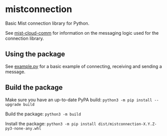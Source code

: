# mistconnection

Basic Mist connection library for Python.

See [mist-cloud-comm](https://github.com/thinnect/mist-cloud-comm)
for information on the messaging logic used for the connection library.

## Using the package

See [example.py](src/mistconnection/example.py) for a basic example of
connecting, receiving and sending a message.

## Build the package

Make sure you have an up-to-date PyPA build:
`python3 -m pip install --upgrade build`

Build the package:
`python3 -m build`

Install the package:
`python3 -m pip install dist/mistconnection-X.Y.Z-py3-none-any.whl`
